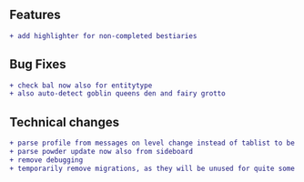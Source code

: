 ## Features

```diff
+ add highlighter for non-completed bestiaries
```

## Bug Fixes

```diff
+ check bal now also for entitytype
+ also auto-detect goblin queens den and fairy grotto
```

## Technical changes

```diff
+ parse profile from messages on level change instead of tablist to be independent from custom tablists
+ parse powder update now also from sideboard
+ remove debugging
+ temporarily remove migrations, as they will be unused for quite some time i think
```
